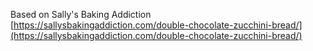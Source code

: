 Based on Sally's Baking Addiction
[https://sallysbakingaddiction.com/double-chocolate-zucchini-bread/](https://sallysbakingaddiction.com/double-chocolate-zucchini-bread/)

